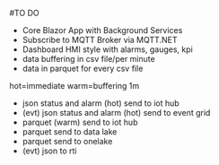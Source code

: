 #TO DO
- Core Blazor App with Background Services
- Subscribe to MQTT Broker via MQTT.NET
- Dashboard HMI style with alarms, gauges, kpi
- data buffering in csv file/per minute
- data in parquet for every csv file

hot=immediate
warm=buffering 1m

- json status and alarm (hot) send to iot hub
- (evt) json status and alarm (hot) send to event grid
- parquet (warm) send to iot hub
- parquet send to data lake
- parquet send to onelake
- (evt) json to rti